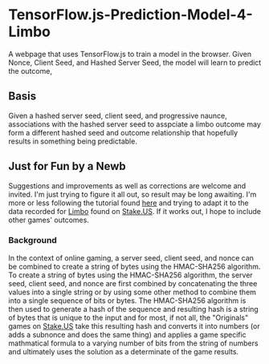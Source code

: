 # TensorFlow.js-Prediction-Model-4-Limbo
A webpage that uses TensorFlow.js to train a model in the browser. Given Nonce, Client Seed, and Hashed Server Seed, the model will learn to predict the outcome,

## Basis
Given a hashed server seed, client seed, and progressive naunce, associations with the hashed server seed to asspciate a limbo outcome may form a different hashed seed and outcome relationship that hopefully results in something being predictable.

## Just for Fun by a Newb
Suggestions and improvements as well as corrections are welcome and invited. I'm just trying to figure it all out, so result may be long awaiting. I'm more or less following the tutorial found [here](https://codelabs.developers.google.com/codelabs/tfjs-training-regression#0) and trying to adapt it to the data recorded for [Limbo](https://stake.us/casino/games/limbo/?c=Github) found on [Stake.US](https://stake.us/?c=Github). If it works out, I hope to include other games' outcomes.

### Background

In the context of online gaming, a server seed, client seed, and nonce can be combined to create a string of bytes using the HMAC-SHA256 algorithm. To create a string of bytes using the HMAC-SHA256 algorithm, the server seed, client seed, and nonce are first combined by concatenating the three values into a single string or by using some other method to combine them into a single sequence of bits or bytes. The HMAC-SHA256 algorithm is then used to generate a hash of the sequence and resulting hash is a string of bytes that is unique to the input and for most, if not all, the "Originals" games on [Stake.US](https://stake.us/?c=Github) take this resulting hash and converts it into numbers (or adds a subnonce and does the same thing) and applies a game specific mathmatical formula to a varying number of bits from the string of numbers and ultimately uses the solution as a determinate of the game results.
